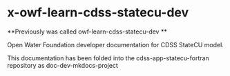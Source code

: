 # x-owf-learn-cdss-statecu-dev #

**Previously was called owf-learn-cdss-statecu-dev **

Open Water Foundation developer documentation for CDSS StateCU model.

This documentation has been folded into the cdss-app-statecu-fortran repository as doc-dev-mkdocs-project
